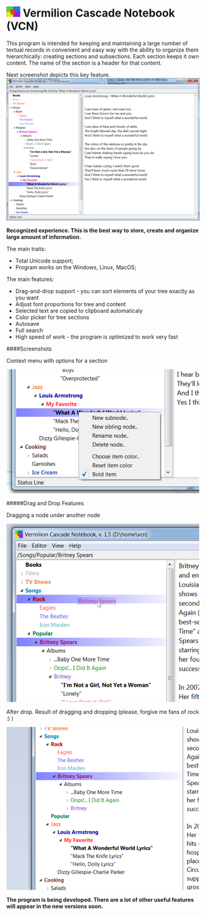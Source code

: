 ![Logo](https://raw.githubusercontent.com/AlexanderDrobyshevsky/vcn-project/master/git-images/logo-s2.png) Vermilion Cascade Notebook (VCN)
===
This program is intended for keeping and maintaining a large number of textual records in convenient and easy way with the ability to organize them hierarchically: creating sections and subsections. Each section keeps it own content. The name of the section is a header for that content.


Next screenshot depicts this key feature.
![Main](https://raw.githubusercontent.com/AlexanderDrobyshevsky/vcn-project/master/git-images/the-main.png)

**Recognized experience. This is the best way to store, create and organize large amount of information.**


The main traits:
 * Total Unicode support;
 * Program works on the Windows, Linux, MacOS;

The main features:
 * Drag-and-drop support - you can sort elements of your tree exactly as you want
 * Adjust font proportions for tree and content
 * Selected text are copied to clipboard automaticaly
 * Color picker for tree sections
 * Autosave
 * Full search
 * High speed of work - the program is optimized to work very fast
 
 
 
 
####Screenshots
 
Context menu with options for a section

![Main](https://raw.githubusercontent.com/AlexanderDrobyshevsky/vcn-project/master/git-images/sub-menu.png)

#####Drag and Drop Features

Dragging a node under another node

![Main](https://raw.githubusercontent.com/AlexanderDrobyshevsky/vcn-project/master/git-images/drag.png)



After drop. Result of dragging and dropping (please, forgive me fans of rock :) )

![Main](https://raw.githubusercontent.com/AlexanderDrobyshevsky/vcn-project/master/git-images/drop.png)






**The program is being developed.
There are a lot of other useful features will appear in the new versions soon.**






